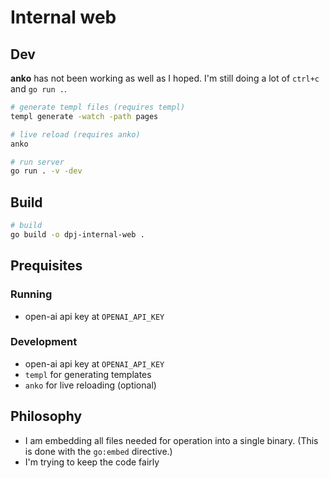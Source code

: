 # Internal web

## Dev

**anko** has not been working as well as I hoped. I'm still doing a lot of `ctrl+c` and `go run .`.

```bash	
# generate templ files (requires templ)
templ generate -watch -path pages

# live reload (requires anko)
anko

# run server
go run . -v -dev
```

## Build

```bash
# build
go build -o dpj-internal-web .
```


## Prequisites

### Running
- open-ai api key at `OPENAI_API_KEY`

### Development
- open-ai api key at `OPENAI_API_KEY`
- `templ` for generating templates
- `anko` for live reloading (optional)


## Philosophy

- I am embedding all files needed for operation into a single binary. (This is done with the `go:embed` directive.) 
- I'm trying to keep the code fairly 
